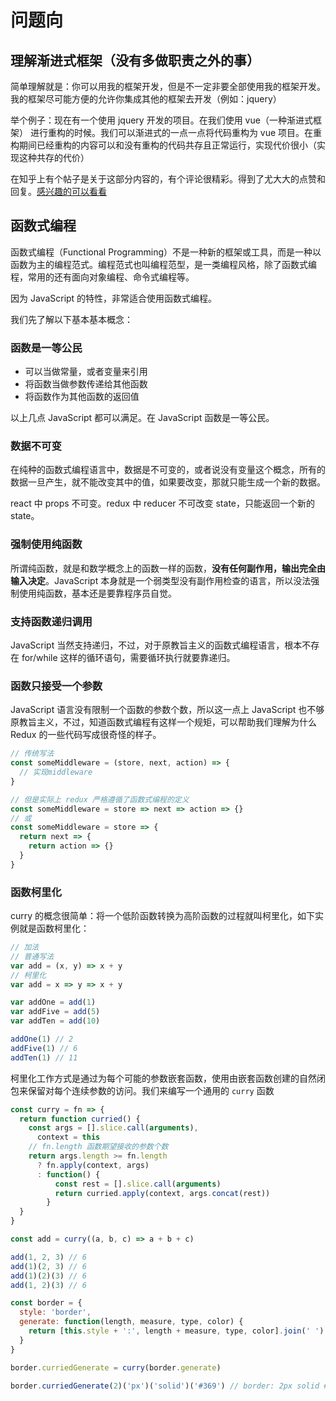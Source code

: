 # 问题向

## 理解渐进式框架（没有多做职责之外的事）

简单理解就是：你可以用我的框架开发，但是不一定非要全部使用我的框架开发。我的框架尽可能方便的允许你集成其他的框架去开发（例如：jquery）

举个例子：现在有一个使用 jquery 开发的项目。在我们使用 vue（一种渐进式框架） 进行重构的时候。我们可以渐进式的一点一点将代码重构为 vue 项目。在重构期间已经重构的内容可以和没有重构的代码共存且正常运行，实现代价很小（实现这种共存的代价）

在知乎上有个帖子是关于这部分内容的，有个评论很精彩。得到了尤大大的点赞和回复。[感兴趣的可以看看](https://www.zhihu.com/question/51907207)

## 函数式编程

函数式编程（Functional Programming）不是一种新的框架或工具，而是一种以函数为主的编程范式。编程范式也叫编程范型，是一类编程风格，除了函数式编程，常用的还有面向对象编程、命令式编程等。

因为 JavaScript 的特性，非常适合使用函数式编程。

我们先了解以下基本基本概念：

### 函数是一等公民

- 可以当做常量，或者变量来引用
- 将函数当做参数传递给其他函数
- 将函数作为其他函数的返回值

以上几点 JavaScript 都可以满足。在 JavaScript 函数是一等公民。

### 数据不可变

在纯种的函数式编程语言中，数据是不可变的，或者说没有变量这个概念，所有的数据一旦产生，就不能改变其中的值，如果要改变，那就只能生成一个新的数据。

react 中 props 不可变。redux 中 reducer 不可改变 state，只能返回一个新的 state。

### 强制使用纯函数

所谓纯函数，就是和数学概念上的函数一样的函数，**没有任何副作用，输出完全由输入决定**。JavaScript 本身就是一个弱类型没有副作用检查的语言，所以没法强制使用纯函数，基本还是要靠程序员自觉。

### 支持函数递归调用

JavaScript 当然支持递归，不过，对于原教旨主义的函数式编程语言，根本不存在 for/while 这样的循环语句，需要循环执行就要靠递归。

### 函数只接受一个参数

JavaScript 语言没有限制一个函数的参数个数，所以这一点上 JavaScript 也不够原教旨主义，不过，知道函数式编程有这样一个规矩，可以帮助我们理解为什么 Redux 的一些代码写成很奇怪的样子。

```js
// 传统写法
const someMiddleware = (store, next, action) => {
  // 实现middleware
}

// 但是实际上 redux 严格遵循了函数式编程的定义
const someMiddleware = store => next => action => {}
// 或
const someMiddleware = store => {
  return next => {
    return action => {}
  }
}
```

### 函数柯里化

curry 的概念很简单：将一个低阶函数转换为高阶函数的过程就叫柯里化，如下实例就是函数柯里化：

```js
// 加法
// 普通写法
var add = (x, y) => x + y
// 柯里化
var add = x => y => x + y

var addOne = add(1)
var addFive = add(5)
var addTen = add(10)

addOne(1) // 2
addFive(1) // 6
addTen(1) // 11
```

柯里化工作方式是通过为每个可能的参数嵌套函数，使用由嵌套函数创建的自然闭包来保留对每个连续参数的访问。我们来编写一个通用的 `curry` 函数

```js
const curry = fn => {
  return function curried() {
    const args = [].slice.call(arguments),
      context = this
    // fn.length 函数期望接收的参数个数
    return args.length >= fn.length
      ? fn.apply(context, args)
      : function() {
          const rest = [].slice.call(arguments)
          return curried.apply(context, args.concat(rest))
        }
  }
}

const add = curry((a, b, c) => a + b + c)

add(1, 2, 3) // 6
add(1)(2, 3) // 6
add(1)(2)(3) // 6
add(1, 2)(3) // 6

const border = {
  style: 'border',
  generate: function(length, measure, type, color) {
    return [this.style + ':', length + measure, type, color].join(' ') + ';'
  }
}

border.curriedGenerate = curry(border.generate)

border.curriedGenerate(2)('px')('solid')('#369') // border: 2px solid #369;
```
